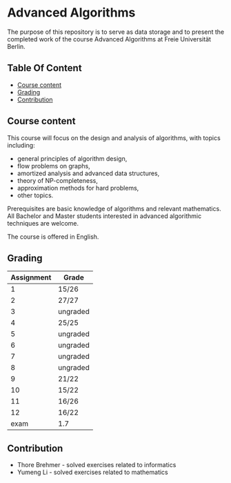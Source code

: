 # Advanced Algorithms

The purpose of this repository is to serve as data storage and to present the completed work of the course Advanced Algorithms at Freie Universität Berlin.

## Table Of Content

- [Course content](#course-content)
- [Grading](#grading)
- [Contribution](#contribution)


## Course content

This course will focus on the design and analysis of algorithms, with topics including:
- general principles of algorithm design,
- flow problems on graphs,
- amortized analysis and advanced data structures,
- theory of NP-completeness,
- approximation methods for hard problems,
- other topics.

Prerequisites are basic knowledge of algorithms and relevant mathematics. All Bachelor and Master students interested in advanced algorithmic techniques are welcome.

The course is offered in English.


## Grading

| Assignment  | Grade |
| ------------- | ------------- |
| 1  | 15/26  |
| 2  | 27/27  |
| 3  | ungraded  |
| 4  | 25/25  |
| 5  | ungraded  |
| 6  | ungraded  |
| 7  | ungraded  |
| 8  | ungraded  |
| 9  | 21/22  |
| 10  | 15/22  |
| 11  | 16/26  |
| 12  | 16/22  |
| exam  | 1.7  |


## Contribution

* Thore Brehmer - solved exercises related to informatics
* Yumeng Li - solved exercises related to mathematics
